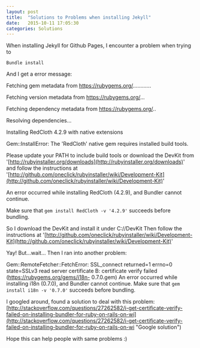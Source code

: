 ```yaml
---
layout: post
title:  "Solutions to Problems when installing Jekyll"
date:   2015-10-11 17:05:30
categories: Solutions
---
```


When installing Jekyll for Github Pages, I encounter a problem when trying to 

`Bundle install`

And I get a error message:

Fetching gem metadata from https://rubygems.org/............

Fetching version metadata from https://rubygems.org/...

Fetching dependency metadata from https://rubygems.org/..

Resolving dependencies...

Installing RedCloth 4.2.9 with native extensions

Gem::InstallError: The 'RedCloth' native gem requires installed build tools.

Please update your PATH to include build tools or download the DevKit
from '[http://rubyinstaller.org/downloads](http://rubyinstaller.org/downloads)' and follow the instructions
at '[http://github.com/oneclick/rubyinstaller/wiki/Development-Kit](http://github.com/oneclick/rubyinstaller/wiki/Development-Kit)'

An error occurred while installing RedCloth (4.2.9), and Bundler cannot continue.

Make sure that `gem install RedCloth -v '4.2.9'` succeeds before bundling.


So I download the DevKit and install it under C://DevKit
Then follow the instructions at '[http://github.com/oneclick/rubyinstaller/wiki/Development-Kit](http://github.com/oneclick/rubyinstaller/wiki/Development-Kit)'

Yay! 
But…wait…
Then I ran into another problem:

Gem::RemoteFetcher::FetchError: SSL_connect returned=1 errno=0 state=SSLv3 read
server certificate B: certificate verify failed (https://rubygems.org/gems/i18n-
0.7.0.gem)
An error occurred while installing i18n (0.7.0), and Bundler cannot continue.
Make sure that `gem install i18n -v '0.7.0'` succeeds before bundling.


I googled around, found a solution to deal with this problem:
[http://stackoverflow.com/questions/27262582/i-get-certificate-verify-failed-on-installing-bundler-for-ruby-on-rails-on-wi](http://stackoverflow.com/questions/27262582/i-get-certificate-verify-failed-on-installing-bundler-for-ruby-on-rails-on-wi "Google solution")

Hope this can help people with same problems :)

